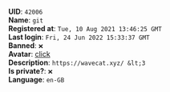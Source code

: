 **UID**: `42006`  
**Name**: `git`  
**Registered at**: `Tue, 10 Aug 2021 13:46:25 GMT`  
**Last login**: `Fri, 24 Jun 2022 15:33:37 GMT`  
**Banned**: `❌`  
**Avatar**: [click](/avatars/64a02776-2ea3-47ab-a361-e8c0b3dcbcdc.png)  
**Description**: ```https://wavecat.xyz/ &lt;3```  
**Is private?**: `❌`  
**Language**: `en-GB`